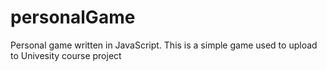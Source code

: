 # personalGame
Personal game written in JavaScript.
This is a simple game used to upload to Univesity course project

